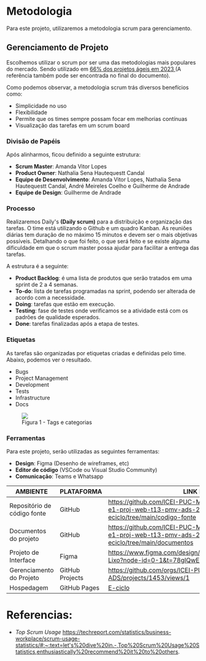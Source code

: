 
# Metodologia

Para este projeto, utilizaremos a metodologia scrum para gerenciamento.


## Gerenciamento de Projeto
Escolhemos utilizar o scrum por ser uma das metodologias mais populares do mercado. Sendo utilizado em <a href="https://techreport.com/statistics/business-workplace/scrum-usage-statistics/#:~:text=let's%20dive%20in.-,Top%20Scrum%20Usage%20Statistics,enthusiastically%20recommend%20it%20to%20others"> 66% dos projetos ágeis em 2023 <a> (A referência também pode ser encontrada no final do documento).

Como podemos observar, a metodologia scrum trás diversos benefícios como:

- Simplicidade no uso
- Flexibilidade
- Permite que os times sempre possam focar em melhorias contínuas
- Visualização das tarefas em um scrum board

### Divisão de Papéis

Após alinharmos, ficou definido a seguinte estrutura:
- **Scrum Master**: Amanda Vitor Lopes
- **Product Owner**: Nathalia Sena Hautequestt Candal
- **Equipe de Desenvolvimento**: Amanda Vitor Lopes, Nathalia Sena Hautequestt Candal, André Meireles Coelho e Guilherme de Andrade  
- **Equipe de Design**: Guilherme de Andrade

### Processo

Realizaremos Daily's **(Daily scrum)** para a distribuição e organização das tarefas. O time está utilizando o Github e um quadro Kanban. As reuniões diárias tem duração de no máximo 15 minutos e devem ser o mais objetivas possíveis. Detalhando o que foi feito, o que será feito e se existe alguma dificuldade em que o scrum master possa ajudar para facilitar a entrega das tarefas.

A estrutura é a seguinte:
- **Product Backlog**: é uma lista de produtos que serão tratados em uma sprint de 2 a 4 semanas.
- **To-do**: lista de tarefas programadas na sprint, podendo ser alterada de acordo com a necessidade.
- **Doing**: tarefas que estão em execução.
- **Testing**: fase de testes onde verificamos se a atividade está com os padrões de qualidade esperados.
- **Done**: tarefas finalizadas após a etapa de testes.

### Etiquetas
<p>As tarefas são organizadas por etiquetas criadas e definidas pelo time. Abaixo, podemos ver o resultado.</p>

<ul>
  <li>Bugs</li>
  <li>Project Management</li>
  <li>Development</li>
  <li>Tests</li>
  <li>Infrastructure</li>
  <li>Docs</li>
</ul>

<figure> 
  <img src="https://github.com/user-attachments/assets/7517f5df-cbef-4394-b848-c36e0a693a95" />
    <figcaption>Figura 1 - Tags e categorias</figcaption>
</figure> 
  
### Ferramentas

Para este projeto, serão utilizadas as seguintes ferramentas:
- **Design**: Figma (Desenho de wireframes, etc)
- **Editor de código** (VSCode ou Visual Studio Community)
- **Comunicação**: Teams e Whatsapp

| AMBIENTE                            | PLATAFORMA                         | LINK DE ACESSO                         |
|-------------------------------------|------------------------------------|----------------------------------------|
| Repositório de código fonte         | GitHub                             | https://github.com/ICEI-PUC-Minas-PMV-ADS/pmv-ads-2024-2-e1-proj-web-t13-pmv-ads-2024-2-e1-proj-eciclo/tree/main/codigo-fonte                        |
| Documentos do projeto               | GitHub                             | https://github.com/ICEI-PUC-Minas-PMV-ADS/pmv-ads-2024-2-e1-proj-web-t13-pmv-ads-2024-2-e1-proj-eciclo/tree/main/documentos                        |
| Projeto de Interface                | Figma                              | https://www.figma.com/design/7nnBBJeeotzXBnAgp5Y8cQ/Projeto-Lixo?node-id=0-1&t=78glQwEsSvU1g55z-1                        |
| Gerenciamento do Projeto            | GitHub Projects                    | https://github.com/orgs/ICEI-PUC-Minas-PMV-ADS/projects/1453/views/1                          |
| Hospedagem                          | GitHub Pages                       | <a href="https://icei-puc-minas-pmv-ads.github.io/Grupo-13--Lixo-eletronico/codigo-fonte/src/pages/Login/login.html">E-ciclo</a>                      |

# Referencias:
- *Top Scrum Usage*
https://techreport.com/statistics/business-workplace/scrum-usage-statistics/#:~:text=let's%20dive%20in.-,Top%20Scrum%20Usage%20Statistics,enthusiastically%20recommend%20it%20to%20others.
